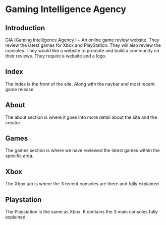 # Gaming Intelligence Agency

## Introduction

GIA (Gaming Intelligence Agency ) – An online game review website. They review the latest games for Xbox and PlayStation. They will also review the consoles. They would like a website to promote and build a community on their reviews. They require a website and a logo.

## Index

The index is the front of the site. Along with the navbar and most recent game release.

## About 

The about section is where it goes into more detail about the site and the creator.

## Games 

The games section is where we have reviewed the latest games within the specific area.

## Xbox

The Xbox tab is where the 3 recent consoles are there and fully explained. 

## Playstation

The Playstation is the same as Xbox. It contains the 3 main consoles fully explained.
